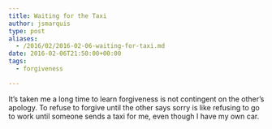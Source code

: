 ```yaml
---
title: Waiting for the Taxi
author: jsmarquis
type: post
aliases:
  - /2016/02/2016-02-06-waiting-for-taxi.md
date: 2016-02-06T21:50:00+00:00
tags:
  - forgiveness

---
```

It&#8217;s taken me a long time to learn forgiveness is not contingent on the other&#8217;s apology. To refuse to forgive until the other says sorry is like refusing to go to work until someone sends a taxi for me, even though I have my own car.